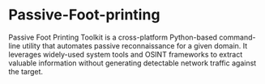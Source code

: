 # Passive-Foot-printing
Passive Foot Printing Toolkit is a cross-platform Python-based command-line utility that automates passive reconnaissance for a given domain. It leverages widely-used system tools and OSINT frameworks to extract valuable information without generating detectable network traffic against the target.
